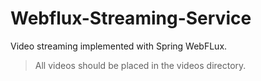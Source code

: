 # Webflux-Streaming-Service

Video streaming implemented with Spring WebFLux.

> All videos should be placed in the videos directory.


